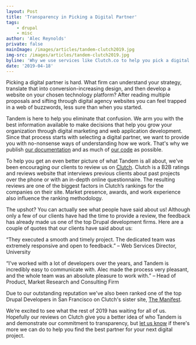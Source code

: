 ```yaml
---
layout: Post
title: 'Transparency in Picking a Digital Partner'
tags:
    - drupal
    - misc
author: 'Alec Reynolds'
private: false
mainImage: /images/articles/tandem-clutch2019.jpg
img-src: /images/articles/tandem-clutch2019.jpg
byline: 'Why we use services like Clutch.co to help you pick a digital partner faster.'
date: '2019-04-18'
---
```


Picking a digital partner is hard. What firm can understand your strategy, translate that into conversion-increasing design, and then develop a website on your chosen technology platform? After reading multiple proposals and sifting through digital agency websites you can feel trapped in a web of buzzwords, less sure than when you started.

Tandem is here to help you eliminate that confusion. We arm you with the best information available to make decisions that help you grow your organization through digital marketing and web application development. Since that process starts with selecting a digital partner, we want to provide you with no-nonsense ways of understanding how we work. That's why we publish [our documentation](https://docs.thinktandem.io) and as much of [our code](https://github.com/thinktandem) as possible.

To help you get an even better picture of what Tandem is all about, we've been encouraging our clients to review us on [Clutch](https://clutch.co/profile/think-tandem). Clutch is a B2B ratings and reviews website that interviews previous clients about past projects over the phone or with an in-depth online questionnaire. The resulting reviews are one of the biggest factors in Clutch’s rankings for the companies on their site. Market presence, awards, and work experience also influence the ranking methodology.

The upshot? You can actually see what people have said about us! Although only a few of our clients have had the time to provide a review, the feedback has already made us one of the top Drupal development firms. Here are a couple of quotes that our clients have said about us:

“They executed a smooth and timely project. The dedicated team was extremely responsive and open to feedback.” – Web Services Director, University

“I've worked with a lot of developers over the years, and Tandem is incredibly easy to communicate with. Alec made the process very pleasant, and the whole team was an absolute pleasure to work with.” – Head of Product, Market Research and Consulting Firm

Due to our outstanding reputation we've also been ranked one of the top Drupal Developers in San Francisco on Clutch's sister site, [The Manifest](https://themanifest.com).

We’re excited to see what the rest of 2019 has waiting for all of us. Hopefully our reviews on Clutch give you a better idea of who Tandem is and demonstrate our commitment to transparency, but [let us know](/contact) if there's more we can do to help you find the best partner for your next digital project.
